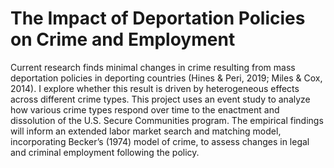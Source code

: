 # The Impact of Deportation Policies on Crime and Employment

Current research finds minimal changes in crime resulting from mass deportation policies in deporting countries (Hines & Peri, 2019; Miles & Cox, 2014). I explore whether this result is driven by heterogeneous effects across different crime types. This project uses an event study to analyze how various crime types respond over time to the enactment and dissolution of the U.S. Secure Communities program. The empirical findings will inform an extended labor market search and matching model, incorporating Becker’s (1974) model of crime, to assess changes in legal and criminal employment following the policy.
